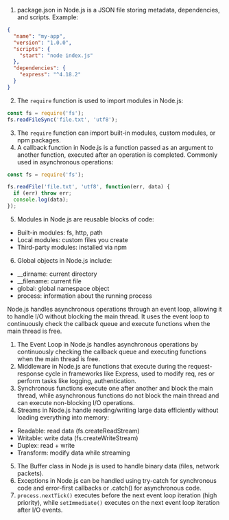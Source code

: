 1. package.json in Node.js is a JSON file storing metadata, dependencies, and scripts. Example:
```json
{
  "name": "my-app",
  "version": "1.0.0",
  "scripts": {
    "start": "node index.js"
  },
  "dependencies": {
    "express": "^4.18.2"
  }
}
```
  2. The `require` function is used to import modules in Node.js:
```js
const fs = require('fs');
fs.readFileSync('file.txt', 'utf8');
```
  3. The `require` function can import built-in modules, custom modules, or npm packages.
  4. A callback function in Node.js is a function passed as an argument to another function, executed after an operation is completed. Commonly used in asynchronous operations:
```js
const fs = require('fs');

fs.readFile('file.txt', 'utf8', function(err, data) {
  if (err) throw err;
  console.log(data);
});
```
  5. Modules in Node.js are reusable blocks of code:
  - Built-in modules: fs, http, path
  - Local modules: custom files you create
  - Third-party modules: installed via npm
  6. Global objects in Node.js include:
  - __dirname: current directory
  - __filename: current file
  - global: global namespace object
  - process: information about the running process

Node.js handles asynchronous operations through an event loop, allowing it to handle I/O without blocking the main thread. It uses the event loop to continuously check the callback queue and execute functions when the main thread is free.

1. The Event Loop in Node.js handles asynchronous operations by continuously checking the callback queue and executing functions when the main thread is free.
2. Middleware in Node.js are functions that execute during the request-response cycle in frameworks like Express, used to modify req, res or perform tasks like logging, authentication.
3. Synchronous functions execute one after another and block the main thread, while asynchronous functions do not block the main thread and can execute non-blocking I/O operations.
4. Streams in Node.js handle reading/writing large data efficiently without loading everything into memory:
  - Readable: read data (fs.createReadStream)
  - Writable: write data (fs.createWriteStream)
  - Duplex: read + write
  - Transform: modify data while streaming
5. The Buffer class in Node.js is used to handle binary data (files, network packets).
6. Exceptions in Node.js can be handled using try-catch for synchronous code and error-first callbacks or .catch() for asynchronous code.
7. `process.nextTick()` executes before the next event loop iteration (high priority), while `setImmediate()` executes on the next event loop iteration after I/O events.